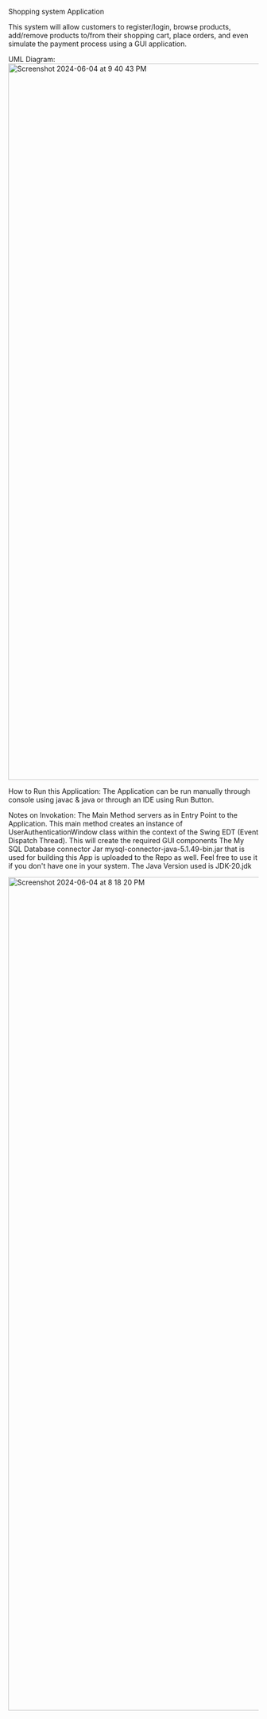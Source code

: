 Shopping system Application

This system will allow customers to register/login, browse products, add/remove products to/from 
their shopping cart, place orders, and even simulate the payment process using a GUI application.

UML Diagram:
<img width="1440" alt="Screenshot 2024-06-04 at 9 40 43 PM" src="https://github.com/11152021/SE-450/assets/21029805/eb826353-4951-417b-be42-8b856437939b">


How to Run this Application:
The Application can be run manually through console using javac & java or through an IDE using Run Button. 

Notes on Invokation: 
The Main Method servers as in Entry Point to the Application. 
This main method creates an instance of UserAuthenticationWindow class within the context of the Swing EDT (Event Dispatch Thread).
This will create the required GUI components
The My SQL Database connector Jar mysql-connector-java-5.1.49-bin.jar that is used for building this App is uploaded to the Repo as well. Feel free to use it if you don't have one in your system.
The Java Version used is JDK-20.jdk


<img width="1675" alt="Screenshot 2024-06-04 at 8 18 20 PM" src="https://github.com/11152021/SE-450/assets/21029805/9647f2e8-1e40-4ac3-a0fd-13f29f3f56d5">





